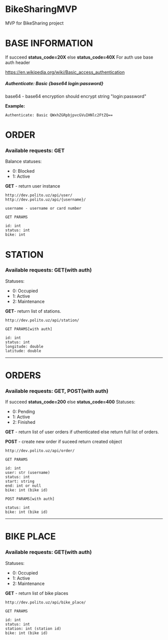 # BikeSharingMVP
MVP for BikeSharing project

# BASE INFORMATION
If succeed **status_code=20X** else **status_code=40X**
For auth use base auth header

https://en.wikipedia.org/wiki/Basic_access_authentication

##### Authenticate: Basic {base64 login:password}
base64 - base64 encryption should encrypt string "login:password"

**Example:**
```
Authenticate: Basic QWxhZGRpbjpvcGVuIHNlc2FtZQ==
```

# ORDER
### Available requests: **GET**
Balance statuses:
- 0: Blocked
- 1: Active

**GET** - return user instance

```
http://dev.polito.uz/api/user/
http://dev.polito.uz/api/{username}/

username - username or card number
```

```
GET PARAMS

id: int
status: int
bike: int
```

# STATION
### Available requests: **GET**(with auth)
Statuses:
- 0: Occupied
- 1: Active
- 2: Maintenance

**GET**- return list of stations.
```
http://dev.polito.uz/api/station/
```
```
GET PARAMS[with auth]

id: int
status: int
longitude: double
latitude: double
```

---

# ORDERS
### Available requests: **GET**, **POST**(with auth)
If succeed **status_code=200** else **status_code=400**
Statuses:
- 0: Pending
- 1: Active
- 2: Finished

**GET** - return list of user orders if uthenticated else return full list of orders.

**POST** - create new order if suceed return created object

```
http://dev.polito.uz/api/order/
```
```
GET PARAMS

id: int
user: str (username)
status: int
start: string
end: int or null
bike: int (bike id)
```

```
POST PARAMS[with auth]

status: int
bike: int (bike id)
```

---

# BIKE PLACE
### Available requests: **GET**(with auth)
Statuses:
- 0: Occupied
- 1: Active
- 2: Maintenance

**GET** - return list of bike places
```
http://dev.polito.uz/api/bike_place/
```

```
GET PARAMS

id: int
status: int
station: int (station id)
bike: int (bike id)
```
